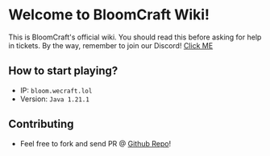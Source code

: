 # Welcome to BloomCraft Wiki!

This is BloomCraft's official wiki. You should read this before asking for help in tickets. 
By the way, remember to join our Discord! [Click ME](https://dsc.gg/bloomcraft)

## How to start playing?
- IP: ``bloom.wecraft.lol``
- Version: ``Java 1.21.1``

## Contributing
- Feel free to fork and send PR @ [Github Repo](https://github.com/RyanisyydsTT/bloomcraft-wiki)!
